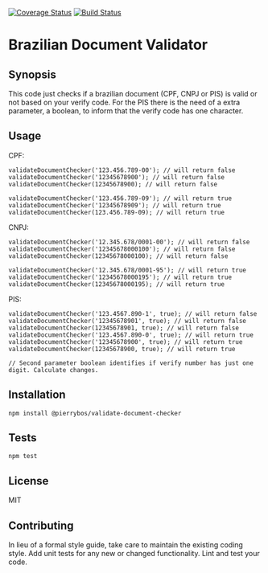 [![Coverage Status](https://coveralls.io/repos/github/pierrybos/validate-document-checker/badge.svg?branch=master)](https://coveralls.io/github/pierrybos/validate-document-checker?branch=master)
[![Build Status](https://travis-ci.org/pierrybos/validate-document-checker.svg?branch=master)](https://travis-ci.org/pierrybos/validate-document-checker)


Brazilian Document Validator
=========

## Synopsis

This code just checks if a brazilian document (CPF, CNPJ or PIS) is valid or not based on your verify code. 
For the PIS there is the need of a extra parameter, a boolean, to inform that the verify code has one character.

## Usage


CPF:

    validateDocumentChecker('123.456.789-00'); // will return false
    validateDocumentChecker('12345678900'); // will return false
    validateDocumentChecker(12345678900); // will return false

    validateDocumentChecker('123.456.789-09'); // will return true
    validateDocumentChecker('12345678909'); // will return true
    validateDocumentChecker(123.456.789-09); // will return true

CNPJ:

    validateDocumentChecker('12.345.678/0001-00'); // will return false
    validateDocumentChecker('12345678000100'); // will return false
    validateDocumentChecker(12345678000100); // will return false

    validateDocumentChecker('12.345.678/0001-95'); // will return true
    validateDocumentChecker('12345678000195'); // will return true
    validateDocumentChecker(12345678000195); // will return true


PIS:

    validateDocumentChecker('123.4567.890-1', true); // will return false
    validateDocumentChecker('12345678901', true); // will return false
    validateDocumentChecker(12345678901, true); // will return false
    validateDocumentChecker('123.4567.890-0', true); // will return true
    validateDocumentChecker('12345678900', true); // will return true
    validateDocumentChecker(12345678900, true); // will return true

    // Second parameter boolean identifies if verify number has just one digit. Calculate changes.


## Installation

  `npm install @pierrybos/validate-document-checker`

## Tests

  `npm test`
    
## License

MIT


## Contributing

In lieu of a formal style guide, take care to maintain the existing coding style. Add unit tests for any new or changed functionality. Lint and test your code.